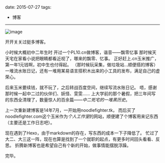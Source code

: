 
date: 2015-07-27
tags: 
- 博客
---

![image](/i/me_newblog/a.jpg)

<!--more-->


开开关关过挺多博客。

小时候大概初中二年生时
开过一个PL10.cn做博客，谐音——飘零忆事
那时候天天宅在家看小说把眼睛都看近视了，哪来的飘零、忆事。
正好赶上.cn玉米推广，第一年1元钱啊，初中生也付得起。
（那时候玩采集，做垃圾站…顺便搭的博客）
一堆流水账日记，还有一堆用某易语言搭积木出来的小工具的发布，满足自己的虚荣心。

后来玉米要续钱，就不玩了，之后转战百度空间，继续写流水账日记。
唔，感谢那时候一起中二过的伙伴们、妖怪、雯雯……
上大学前的那个暑假，把三年间写的东西全清理了，数量惊人的百余篇——*中二死宅的一堆黑历史*。

上一次重新建博客是14年7月，一开始用noodlefighter.tk，
而后买了noodlefighter.com这个玉米作为*个人工作室*的网站，顺便建了个博客用来记东西（主要还是工作日志吧）。

现在遇到了Hexo，由于markdown的存在，写东西的成本一下子降低了。
忙过了大二、大三这一阵，现在也算是找到了一个就职的起点，有更多时间回头看看、反思。
折腾新博客也是希望自己有个新的开始，做事情能摆脱浮躁。

完毕。
